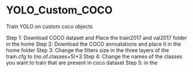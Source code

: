 # YOLO_Custom_COCO
Train YOLO on custom coco objects


Step 1: Download COCO dataset and Place the train2017 and val2017 folder in the home
Step 2: Download the COCO annoatations and place it in the home folder
Step 3: Change the filters size in the three layers of the train.cfg to (no.of.classes+5)*3
Step 4: Change the names of the classes you want to train that are present in coco dataset
Step 5: in the  
